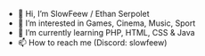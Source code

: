 - 👋 Hi, I’m SlowFeew / Ethan Serpolet
- 👀 I’m interested in Games, Cinema, Music, Sport
- 🌱 I’m currently learning PHP, HTML, CSS & Java
- 📫 How to reach me (Discord: slowfeew)
